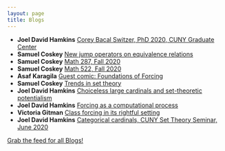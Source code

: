 ```yaml
---
layout: page
title: Blogs
---
```


* **Joel David Hamkins** [Corey Bacal Switzer, PhD 2020, CUNY Graduate Center](http://jdh.hamkins.org/corey-bacal-switzer-phd-2020/)
* **Samuel Coskey** [New jump operators on equivalence relations](https://scoskey.org/bernoulli)
* **Samuel Coskey** [Math 287, Fall 2020](https://scoskey.org/course/1920f-287/)
* **Samuel Coskey** [Math 522, Fall 2020](https://scoskey.org/course/1920f-522/)
* **Asaf Karagila** [Guest comic: Foundations of Forcing](http://karagila.org/2020/ways-to-do-forcing/)
* **Samuel Coskey** [Trends in set theory](https://scoskey.org/trends)
* **Joel David Hamkins** [Choiceless large cardinals and set-theoretic potentialism](http://jdh.hamkins.org/choiceless-large-cardinals-and-set-theoretic-potentialism/)
* **Joel David Hamkins** [Forcing as a computational process](http://jdh.hamkins.org/forcing-as-a-computational-process/)
* **Victoria Gitman** [Class forcing in its rightful setting](https://victoriagitman.github.io/talks/2020/06/25/class-forcing-in-its-rightful-setting.html)
* **Joel David Hamkins** [Categorical cardinals, CUNY Set Theory Seminar, June 2020](http://jdh.hamkins.org/categorical-cardinals-cuny-set-theory-seminar-june-2020/)

[Grab the feed for all Blogs!](Blogs.xml)
